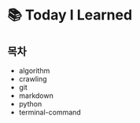 # :books: Today I Learned

## 목차

- algorithm
- crawling
- git
- markdown
- python
- terminal-command


